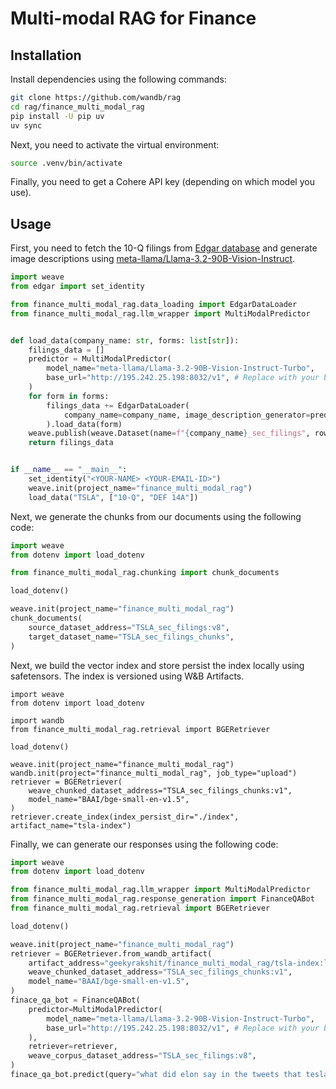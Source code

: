 # Multi-modal RAG for Finance

## Installation

Install dependencies using the following commands:

```bash
git clone https://github.com/wandb/rag
cd rag/finance_multi_modal_rag
pip install -U pip uv
uv sync
```

Next, you need to activate the virtual environment:

```bash
source .venv/bin/activate
```

Finally, you need to get a Cohere API key (depending on which model you use).

## Usage

First, you need to fetch the 10-Q filings from [Edgar database](https://www.sec.gov/edgar) and generate image descriptions using [meta-llama/Llama-3.2-90B-Vision-Instruct](https://huggingface.co/meta-llama/Llama-3.2-90B-Vision-Instruct).

```python
import weave
from edgar import set_identity

from finance_multi_modal_rag.data_loading import EdgarDataLoader
from finance_multi_modal_rag.llm_wrapper import MultiModalPredictor


def load_data(company_name: str, forms: list[str]):
    filings_data = []
    predictor = MultiModalPredictor(
        model_name="meta-llama/Llama-3.2-90B-Vision-Instruct-Turbo",
        base_url="http://195.242.25.198:8032/v1", # Replace with your base URL
    )
    for form in forms:
        filings_data += EdgarDataLoader(
            company_name=company_name, image_description_generator=predictor
        ).load_data(form)
    weave.publish(weave.Dataset(name=f"{company_name}_sec_filings", rows=filings_data))
    return filings_data


if __name__ == "__main__":
    set_identity("<YOUR-NAME> <YOUR-EMAIL-ID>")
    weave.init(project_name="finance_multi_modal_rag")
    load_data("TSLA", ["10-Q", "DEF 14A"])
```

Next, we generate the chunks from our documents using the following code:

```python
import weave
from dotenv import load_dotenv

from finance_multi_modal_rag.chunking import chunk_documents

load_dotenv()

weave.init(project_name="finance_multi_modal_rag")
chunk_documents(
    source_dataset_address="TSLA_sec_filings:v8",
    target_dataset_name="TSLA_sec_filings_chunks",
)
```

Next, we build the vector index and store persist the index locally using safetensors. The index is versioned using W&B Artifacts.

```
import weave
from dotenv import load_dotenv

import wandb
from finance_multi_modal_rag.retrieval import BGERetriever

load_dotenv()

weave.init(project_name="finance_multi_modal_rag")
wandb.init(project="finance_multi_modal_rag", job_type="upload")
retriever = BGERetriever(
    weave_chunked_dataset_address="TSLA_sec_filings_chunks:v1",
    model_name="BAAI/bge-small-en-v1.5",
)
retriever.create_index(index_persist_dir="./index", artifact_name="tsla-index")
```

Finally, we can generate our responses using the following code:

```python
import weave
from dotenv import load_dotenv

from finance_multi_modal_rag.llm_wrapper import MultiModalPredictor
from finance_multi_modal_rag.response_generation import FinanceQABot
from finance_multi_modal_rag.retrieval import BGERetriever

load_dotenv()

weave.init(project_name="finance_multi_modal_rag")
retriever = BGERetriever.from_wandb_artifact(
    artifact_address="geekyrakshit/finance_multi_modal_rag/tsla-index:latest",
    weave_chunked_dataset_address="TSLA_sec_filings_chunks:v1",
    model_name="BAAI/bge-small-en-v1.5",
)
finace_qa_bot = FinanceQABot(
    predictor=MultiModalPredictor(
        model_name="meta-llama/Llama-3.2-90B-Vision-Instruct-Turbo",
        base_url="http://195.242.25.198:8032/v1", # Replace with your base URL
    ),
    retriever=retriever,
    weave_corpus_dataset_address="TSLA_sec_filings:v8",
)
finace_qa_bot.predict(query="what did elon say in the tweets that tesla reported?")
```
